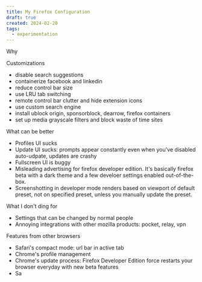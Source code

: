```yaml
---
title: My Firefox Configuration
draft: true
created: 2024-02-20
tags:
  - experimentation
---
```


Why

Customizations

- disable search suggestions
- containerize facebook and linkedin
- reduce control bar size
- use LRU tab switching
- remote control bar clutter and hide extension icons
- use custom search engine
- install ublock origin, sponsorblock, dearrow, firefox containers
- set up media grayscale filters and block waste of time sites

What can be better

- Profiles UI sucks
- Update UI sucks: prompts appear constantly even when you've disabled
  auto-udpate, updates are crashy
- Fullscreen UI is buggy
- Misleading advertising for firefox developer edition. It's basically firefox
  beta with a dark theme and a few develoer settings enabled out-of-the-box.
- Screenshotting in developer mode renders based on viewport of default preset,
  not on specified preset, unless you manually update the preset.

What I don't ding for

- Settings that can be changed by normal people
- Annoying integrations with other mozilla products: pocket, relay, vpn

Features from other browsers

- Safari's compact mode: url bar in active tab
- Chrome's profile management
- Chrome's update process: Firefox Developer Edition force restarts your browser
  everyday with new beta features
- Sa
